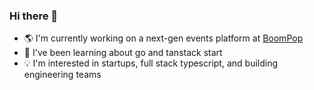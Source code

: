 ### Hi there 👋

- 🌎 I'm currently working on a next-gen events platform at [BoomPop](https://boompop.com)
- 🌱 I've been learning about go and tanstack start
- :bulb: I'm interested in startups, full stack typescript, and building engineering teams

<!--
**cody-hoffman/cody-hoffman** is a ✨ _special_ ✨ repository because its `README.md` (this file) appears on your GitHub profile.

Here are some ideas to get you started:

- 🔭 I’m currently working on ...
- 🌱 I’m currently learning ...
- 👯 I’m looking to collaborate on ...
- 🤔 I’m looking for help with ...
- 💬 Ask me about ...
- 📫 How to reach me: ...
- 😄 Pronouns: ...
- ⚡ Fun fact: ...
-->
